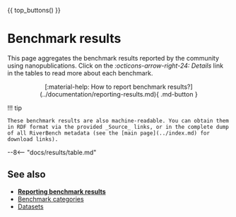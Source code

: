 {{ top_buttons() }}

# Benchmark results

This page aggregates the benchmark results reported by the community using nanopublications. Click on the _:octicons-arrow-right-24: Details_ link in the tables to read more about each benchmark.

<div style="text-align: center" markdown>[:material-help: How to report benchmark results?](../documentation/reporting-results.md){ .md-button }</div>

!!! tip

    These benchmark results are also machine-readable. You can obtain them in RDF format via the provided _Source_ links, or in the complete dump of all RiverBench metadata (see the [main page](../index.md) for download links).

--8<-- "docs/results/table.md"

## See also

* **[Reporting benchmark results](../documentation/reporting-results.md)**
* [Benchmark categories](../categories/index.md)
* [Datasets](../datasets/index.md)
